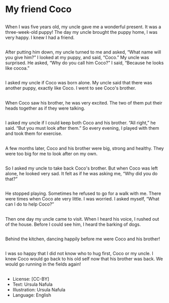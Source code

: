 # My friend Coco

##
When I was five years old, my
uncle gave me a wonderful
present.
It was a three-week-old puppy!
The day my uncle brought the
puppy home, I was very happy.
I knew I had a friend.

##
After putting him down, my
uncle turned to me and asked,
“What name will you give him?”
I looked at my puppy, and said,
“Coco.”
My uncle was surprised.
He asked, “Why do you call him
Coco?”
I said, “Because he looks like
cocoa.”

##
I asked my uncle if Coco was born alone.
My uncle said that there was another puppy,
exactly like Coco.
I went to see Coco's brother.

##
When Coco saw his brother, he
was very excited.
The two of them put their heads
together as if they were talking.

##
I asked my uncle if I could keep
both Coco and his brother.
“All right,” he said. “But you
must look after them.”
So every evening, I played with
them and took them for
exercise.

##
A few months later, Coco and
his brother were big, strong and
healthy.
They were too big for me to
look after on my own.

##
So I asked my uncle to take
back Coco's brother.
But when Coco was left alone,
he looked very sad.
It felt as if he was asking me,
“Why did you do that?”

##
He stopped playing.
Sometimes he refused to go for
a walk with me.
There were times when Coco
ate very little.
I was worried.
I asked myself, “What can I do
to help Coco?”

##
Then one day my uncle came to visit.
When I heard his voice, I rushed out of the house.
Before I could see him, I heard the barking of dogs.

##
Behind the kitchen, dancing
happily before me were Coco
and his brother!

##
I was so happy that I did not
know who to hug first, Coco or
my uncle.
I knew Coco would go back to
his old self now that his brother
was back.
We would go running in the
fields again!

##
* License: [CC-BY]
* Text: Ursula Nafula
* Illustration: Ursula Nafula
* Language: English
